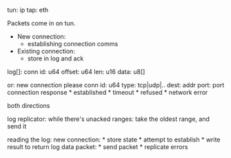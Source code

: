 tun: ip
tap: eth

Packets come in on tun.
 * New connection:
   * establishing connection comms
 * Existing connection:
   * store in log and ack

log[]:
  conn id: u64
  offset: u64
  len: u16
  data: u8[]

  or:
  new connection please
    conn id: u64
    type: tcp|udp|..
    dest: addr
    port: port
  connection response
    * established
    * timeout
    * refused
    * network error

both directions


log replicator:
  while there's unacked ranges:
    take the oldest range, and send it


reading the log:
  new connection:
    * store state
    * attempt to establish
    * write result to return log
  data packet:
    * send packet
    * replicate errors

